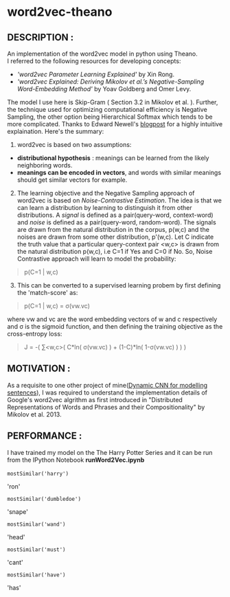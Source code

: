 # word2vec-theano
## DESCRIPTION : 
An implementation of the word2vec model in python using Theano.<br> 
I referred to the following resources for developing concepts:<br> 
<ul>
<li><i>'word2vec Parameter Learning Explained'</i> by Xin Rong.<br>
<li><i>'word2vec Explained: Deriving Mikolov et al.’s Negative-Sampling Word-Embedding Method'</i> by Yoav Goldberg and Omer Levy.</ul>
The model I use here is Skip-Gram ( Section 3.2 in Mikolov et al. ). Further, the technique used for optimizing computational efficiency is Negative Sampling, the other option being Hierarchical Softmax which tends to be more complicated. Thanks to Edward Newell's <a href="http://cgi.cs.mcgill.ca/~enewel3/posts/implementing-word2vec/">blogpost</a> for a highly intuitive explaination. Here's the summary:<br>

1. word2vec is based on two assumptions:
<ul>
<li><b>distributional hypothesis</b> : meanings can be learned from the likely neighboring words.
<li><b>meanings can be encoded in vectors</b>, and words with similar meanings should get similar vectors for example.
</ul>

2. The learning objective and the Negative Sampling approach of word2vec is based on _Noise-Contrastive Estimation_. The idea is that we can learn a distribution by learning to distinguish it from other distributions. A _signal_ is defined as a pair(query-word, context-word) and _noise_ is defined as a pair(query-word, random-word). The signals are drawn from the natural distribution in the corpus, p(w,c) and the noises are drawn from some other distribution, p'(w,c). Let C indicate the truth value that a particular query-context pair \<w,c> is drawn from the natural distribution p(w,c), i.e C=1 if Yes and C=0 if No. So, Noise Contrastive approach will learn to model the probability:
> p(C=1 | w,c)

3. This can be converted to a supervised learning probem by first defining the 'match-score' as:
> p(C=1 | w,c) = σ(vw.vc)

where vw and vc are the word embedding vectors of w and c respectively and σ is the sigmoid function, and then defining the training objective as the cross-entropy loss:
> J = -( ∑\<w,c>( C\*ln( σ(vw.vc) ) + (1-C)\*ln( 1-σ(vw.vc) ) ) ) 

## MOTIVATION :
As a requisite to one other project of mine(<a href='https://github.com/hritik25/Dynamic-CNN-for-Modelling-Sentences/'>Dynamic CNN for modelling sentences</a>), I was required to understand the implementation details of Google's word2vec algrithm as first introduced in "Distributed Representations of Words and Phrases and their Compositionality" by Mikolov et al. 2013.
<br>
## PERFORMANCE :
I have trained my model on the The Harry Potter Series and it can be run from the IPython Notebook <b>runWord2Vec.ipynb</b>
<br><br>
`mostSimilar('harry')`

'ron'

`mostSimilar('dumbledoe')`

'snape'

`mostSimilar('wand')`

'head'

`mostSimilar('must')`

'cant'

`mostSimilar('have')`

'has'
